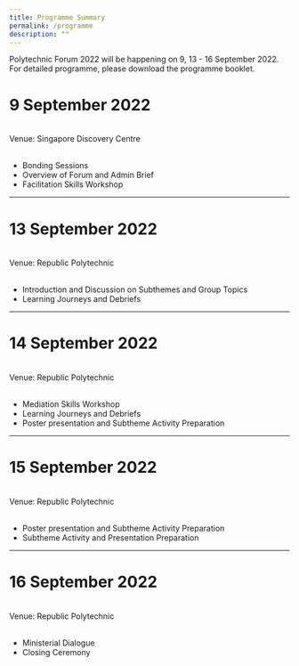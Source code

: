 ```yaml
---
title: Programme Summary
permalink: /programme
description: ""
---
```

Polytechnic Forum 2022 will be happening on 9, 13 - 16 September 2022. For detailed programme, please download the programme booklet. 
# 9 September 2022 
<br>
Venue: Singapore Discovery Centre 
<br>
<br>

* Bonding Sessions 
* Overview of Forum and Admin Brief
* Facilitation Skills Workshop 

****
# 13 September 2022 
<br>
Venue: Republic Polytechnic
<br>
<br>

* Introduction and Discussion on Subthemes and Group Topics
* Learning Journeys and Debriefs

****

# 14 September 2022 
<br>
Venue: Republic Polytechnic
<br>
<br>

* Mediation Skills Workshop
* Learning Journeys and Debriefs
* Poster presentation and Subtheme Activity Preparation

****

# 15 September 2022 
<br>
Venue: Republic Polytechnic
<br>
<br>

* Poster presentation and Subtheme Activity Preparation
* Subtheme Activity and Presentation Preparation

****

# 16 September 2022 
<br>
Venue: Republic Polytechnic
<br>
<br>

* Ministerial Dialogue 
* Closing Ceremony